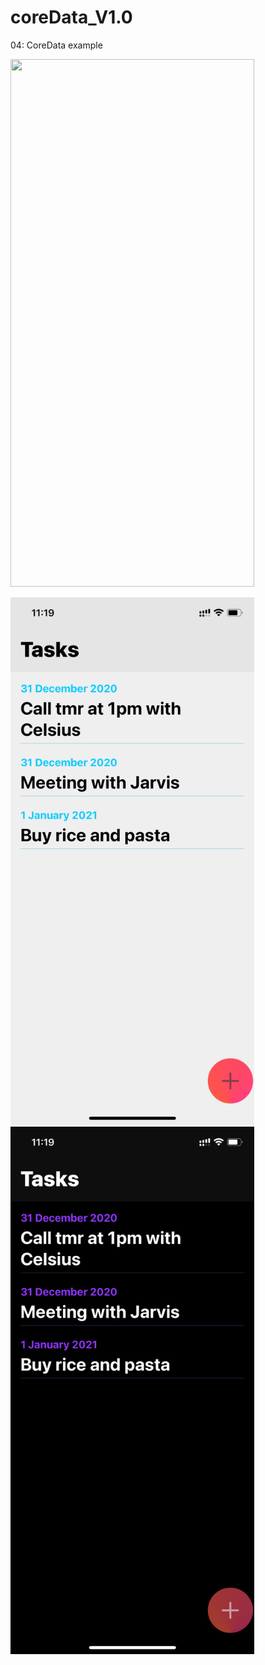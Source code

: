 # coreData_V1.0

04: CoreData example

<img src="https://media.giphy.com/media/jJg0w5txLTBmz42jhE/giphy.gif" width="390" height="844"/>  




<img src="/light.PNG" width="390" height="844"/>  <img src="/dark.PNG" width="390" height="844"/>
